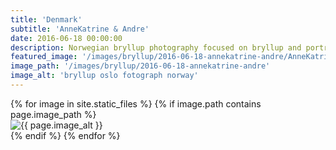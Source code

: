 ```yaml
---
title: 'Denmark'
subtitle: 'AnneKatrine & Andre'
date: 2016-06-18 00:00:00
description: Norwegian bryllup photography focused on bryllup and portrait photography. 
featured_image: '/images/bryllup/2016-06-18-annekatrine-andre/AnneKatrine&Andre-76.jpg'
image_path: '/images/bryllup/2016-06-18-annekatrine-andre'
image_alt: 'bryllup oslo fotograph norway'
---
```


<!-- > “Cherry blossoms, the symbolic flower of the spring.” -->

<!-- DO NOT EDIT BELOW -->
<div class="image-wrap" >
{% for image in site.static_files %}
    {% if image.path contains page.image_path %}
        <div class="image-wrap" >
        <img src="{{ site.baseurl }}{{ image.path }}" alt="{{ page.image_alt }}" />
        </div>
    {% endif %}
{% endfor %}
